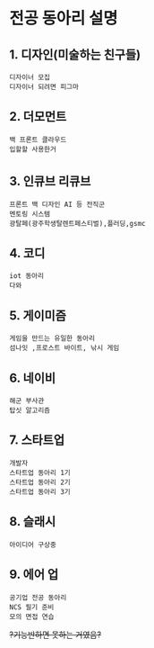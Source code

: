 # 전공 동아리 설명
## 1. 디자인(미술하는 친구들)
```
디자이너 모집
디자이너 되려면 피그마
```
## 2. 더모먼트
```
백 프론트 클라우드
입할할 사용한거
```
## 3. 인큐브 리큐브
```
프론트 백 디자인 AI 등 전직군
멘토링 시스템
광탈페(광주학생탈렌트페스티벌),플러딩,gsmc
```
## 4. 코디
```
iot 동아리
다와
```
## 5. 게이미즘
```
게임을 만드는 유일한 동아리
섬나잇 ,프로스트 바이트, 낚시 게임
```
## 6. 네이비
```
해군 부사관
탑싯 알고리즘
```
## 7. 스타트업
```
개발자
스타트업 동아리 1기
스타트업 동아리 2기
스타트업 동아리 3기
```
## 8. 슬래시
```
아이디어 구상중
```
## 9. 에어 업
```
공기업 전공 동아리
NCS 필기 준비
모의 면접 연습
```
~~?기능반하면 못하는 거였음?~~
